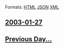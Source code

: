 
Formats: [HTML](2003/01/27/index.html)  [JSON](2003/01/27/index.json)  [XML](2003/01/27/index.xml)  

## [2003-01-27](/news/2003/01/27/index.md)

## [Previous Day...](/news/2003/01/26/index.md)

